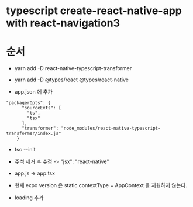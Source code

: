 # typescript create-react-native-app with react-navigation3

# 순서 

- yarn add -D react-native-typescript-transformer
- yarn add -D @types/react @types/react-native

- app.json 에 추가

```
"packagerOpts": {
      "sourceExts": [
        "ts",
        "tsx"
      ],
      "transformer": "node_modules/react-native-typescript-transformer/index.js"
    }
```

- tsc --init
- 주석 제거 후 수정 -> "jsx": "react-native"
- app.js -> app.tsx

- 현재 expo version 은 static contextType = AppContext 을 지원하지 않는다.
- loading 추가